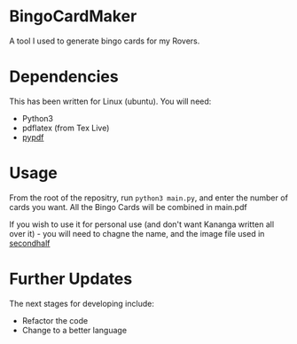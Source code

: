 # BingoCardMaker
A tool I used to generate bingo cards for my Rovers.

# Dependencies
This has been written for Linux (ubuntu). You will need:
- Python3
- pdflatex (from Tex Live)
- [pypdf](https://github.com/py-pdf/pypdf)

# Usage
From the root of the repositry, run `python3 main.py`, and enter the number of cards you want. All the Bingo Cards will be combined in main.pdf

If you wish to use it for personal use (and don't want Kananga written all over it) - you will need to chagne the name, and the image file used in [secondhalf](/secondhalf)

# Further Updates
The next stages for developing include:
- Refactor the code
- Change to a better language
